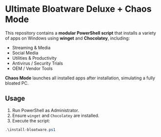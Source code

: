 # Ultimate Bloatware Deluxe + Chaos Mode

This repository contains a **modular PowerShell script** that installs a variety of apps on Windows using **winget** and **Chocolatey**, including:

- Streaming & Media
- Social Media
- Utilities & Productivity
- Antivirus / Security Trials
- OEM / Vendor Tools

**Chaos Mode** launches all installed apps after installation, simulating a fully bloated PC.

## Usage

1. Run PowerShell as Administrator.
2. Ensure `winget` and `Chocolatey` are installed.
3. Execute the script:

```powershell
.\install-bloatware.ps1
